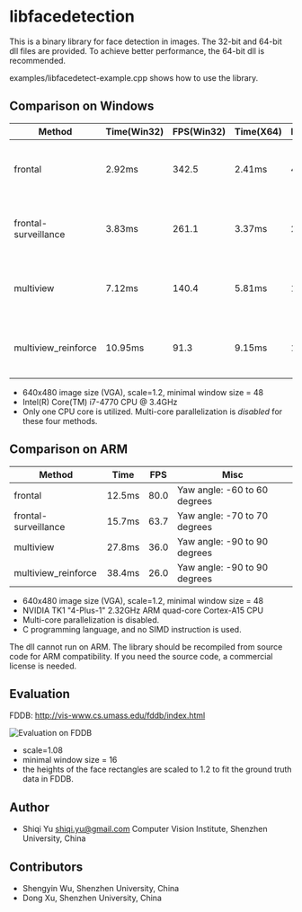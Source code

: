 # libfacedetection

This is a binary library for face detection in images. 
The 32-bit and 64-bit dll files are provided.
To achieve better performance, the 64-bit dll is recommended.

examples/libfacedetect-example.cpp shows how to use the library.

Comparison on Windows
-------------

| Method             | Time(Win32) | FPS(Win32) |Time(X64)   | FPS(X64)  | Misc   |
|--------------------|-------------|------------|------------|-----------|--------|
|frontal             |  2.92ms     | 342.5      | 2.41ms     | 414.9     | Yaw angle: -60 to 60 degrees|
|frontal-surveillance|  3.83ms     | 261.1      | 3.37ms     | 269.7     | Yaw angle: -70 to 70 degrees |
|multiview           |  7.12ms     | 140.4      | 5.81ms     | 172.1     | Yaw angle: -90 to 90 degrees |
|multiview_reinforce | 10.95ms     |  91.3      | 9.15ms     | 109.3     | Yaw angle: -90 to 90 degrees |

* 640x480 image size (VGA), scale=1.2, minimal window size = 48
* Intel(R) Core(TM) i7-4770 CPU @ 3.4GHz
* Only one CPU core is utilized. Multi-core parallelization is *disabled* for these four methods.


Comparison on ARM
-------------

| Method             | Time   | FPS  | Misc   |
|--------------------|--------|------|--------|
|frontal             |  12.5ms| 80.0 | Yaw angle: -60 to 60 degrees|
|frontal-surveillance|  15.7ms| 63.7 | Yaw angle: -70 to 70 degrees |
|multiview           |  27.8ms| 36.0 | Yaw angle: -90 to 90 degrees |
|multiview_reinforce |  38.4ms| 26.0 | Yaw angle: -90 to 90 degrees |

* 640x480 image size (VGA), scale=1.2, minimal window size = 48
* NVIDIA TK1 "4-Plus-1" 2.32GHz ARM quad-core Cortex-A15 CPU
* Multi-core parallelization is disabled.
* C programming language, and no SIMD instruction is used.

The dll cannot run on ARM. The library should be recompiled from source code for ARM compatibility. If you need the source code, a commercial license is needed.

Evaluation
-------------
FDDB: http://vis-www.cs.umass.edu/fddb/index.html

![Evaluation on FDDB](https://github.com/ShiqiYu/libfacedetection/blob/master/FDDB-results-of-4functions.png "Evaluation on FDDB")

* scale=1.08
* minimal window size = 16
* the heights of the face rectangles are scaled to 1.2 to fit the ground truth data in FDDB.


Author
-------------
* Shiqi Yu <shiqi.yu@gmail.com> Computer Vision Institute, Shenzhen University, China

Contributors
-------------
* Shengyin Wu, Shenzhen University, China
* Dong Xu, Shenzhen University, China
